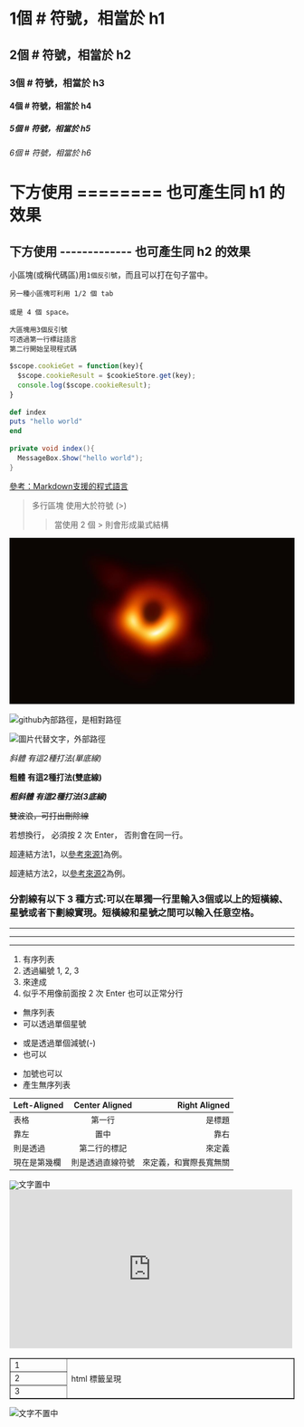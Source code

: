 # 1個 # 符號，相當於 h1
## 2個 # 符號，相當於 h2
### 3個 # 符號，相當於 h3
#### 4個 # 符號，相當於 h4
##### 5個 # 符號，相當於 h5
###### 6個 # 符號，相當於 h6

下方使用 ======== 也可產生同 h1 的效果
========

下方使用 ------------- 也可產生同 h2 的效果
-------------

小區塊(或稱代碼區)用`1個反引號`，而且可以打在句子當中。

    另一種小區塊可利用 1/2 個 tab

    或是 4 個 space。

```
大區塊用3個反引號
可透過第一行標註語言
第二行開始呈現程式碼
```

```js
$scope.cookieGet = function(key){
  $scope.cookieResult = $cookieStore.get(key);
  console.log($scope.cookieResult);
}
```

```ruby
def index
puts "hello world"
end
```

```csharp
private void index(){
  MessageBox.Show("hello world");
}
```

[參考：Markdown支援的程式語言](http://support.codebasehq.com/articles/tips-tricks/syntax-highlighting-in-markdown)

> 多行區塊
> 使用大於符號
> (>)
>> 當使用 2 個 >
>> 則會形成巢式結構

![圖片代替文字，github內部路徑](/Markdown/inner_demo.png)

![github內部路徑，是相對路徑](/inner_demo.png)

![圖片代替文字，外部路徑](https://i.imgur.com/IgvGsB3.jpg)

*斜體* _有這2種打法(單底線)_

**粗體** __有這2種打法(雙底線)__

***粗斜體*** ___有這2種打法(3底線)___

~~雙波浪，可打出刪除線~~

若想換行，
必須按 2 次 Enter，
否則會在同一行。

超連結方法1，以[參考來源1](https://read01.com/zh-tw/J848LL.html#.XXNYzSgzZPZ)為例。

超連結方法2，以[參考來源2](https://kingofamani.gitbooks.io/git-teach/content/chapter_6_gitbook/markdown.html)為例。

### 分割線有以下 3 種方式:可以在單獨一行里輸入3個或以上的短橫線、星號或者下劃線實現。短橫線和星號之間可以輸入任意空格。

***

---

_ _ _


1. 有序列表
2. 透過編號 1, 2, 3
3. 來達成
4. 似乎不用像前面按 2 次 Enter 也可以正常分行

* 無序列表
* 可以透過單個星號

- 或是透過單個減號(-)
- 也可以

+ 加號也可以
+ 產生無序列表

| Left-Aligned  | Center Aligned  | Right Aligned |
| :------------ |:---------------:| -----:|
| 表格 | 第一行 | 是標題 |
| 靠左 | 置中| 靠右 |
| 則是透過 | 第二行的標記|來定義 |
| 現在是第幾欄 | 則是透過直線符號|來定義，和實際長寬無關|

<table width="100%" border="1">
  <tr>
    <td width="150">1</td>
    <td width="80%" rowspan="3">html 標籤呈現</td>
  </tr>
  <tr>
    <td>2</td>
  </tr>
  <tr>
    <td>3</td>
  </tr>  
  <img style="vertical-align:middle;" src=https://i.imgur.com/pIp7TsJb.jpg"/>文字置中
  <iframe src="https://player.vimeo.com/video/108799588?badge=0%20color=ff0179" width="500" height="281" frameborder="0" webkitallowfullscreen mozallowfullscreen allowfullscreen>嵌入影片</iframe>
</table>

![](https://i.imgur.com/pIp7TsJb.jpg)文字不置中




